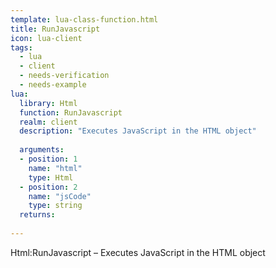 ```yaml
---
template: lua-class-function.html
title: RunJavascript
icon: lua-client
tags:
  - lua
  - client
  - needs-verification
  - needs-example
lua:
  library: Html
  function: RunJavascript
  realm: client
  description: "Executes JavaScript in the HTML object"
  
  arguments:
  - position: 1
    name: "html"
    type: Html
  - position: 2
    name: "jsCode"
    type: string
  returns:
    
---
```


<div class="lua__search__keywords">
Html:RunJavascript &#x2013; Executes JavaScript in the HTML object
</div>
